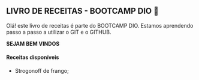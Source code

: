 ## LIVRO DE RECEITAS - BOOTCAMP DIO :book:

Olá! este livro de receitas é parte do BOOTCAMP DIO. Estamos aprendendo passo a passo a utilizar o GIT e o GITHUB.

**SEJAM BEM VINDOS**

#### Receitas disponíveis

- Strogonoff de frango;

